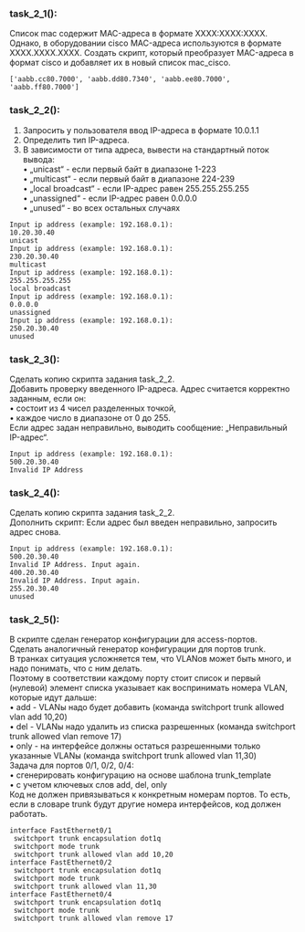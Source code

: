 ### task_2_1():
Список mac содержит MAC-адреса в формате XXXX:XXXX:XXXX. Однако, в оборудовании cisco MAC-адреса используются в формате XXXX.XXXX.XXXX. Создать скрипт, который преобразует MAC-адреса в формат cisco и добавляет их в новый список mac_cisco.
```
['aabb.cc80.7000', 'aabb.dd80.7340', 'aabb.ee80.7000', 'aabb.ff80.7000']
```
### task_2_2():
1. Запросить у пользователя ввод IP-адреса в формате 10.0.1.1<br>
2. Определить тип IP-адреса.<br>
3. В зависимости от типа адреса, вывести на стандартный поток вывода:<br>
• „unicast“ - если первый байт в диапазоне 1-223<br>
• „multicast“ - если первый байт в диапазоне 224-239<br>
• „local broadcast“ - если IP-адрес равен 255.255.255.255<br>
• „unassigned“ - если IP-адрес равен 0.0.0.0<br>
• „unused“ - во всех остальных случаях<br>
```
Input ip address (example: 192.168.0.1):
10.20.30.40
unicast
Input ip address (example: 192.168.0.1):
230.20.30.40
multicast
Input ip address (example: 192.168.0.1):
255.255.255.255
local broadcast
Input ip address (example: 192.168.0.1):
0.0.0.0
unassigned
Input ip address (example: 192.168.0.1):
250.20.30.40
unused
```
### task_2_3():
Сделать копию скрипта задания task_2_2.<br>
Добавить проверку введенного IP-адреса. Адрес считается корректно заданным, если он:<br>
• состоит из 4 чисел разделенных точкой,<br>
• каждое число в диапазоне от 0 до 255.<br>
Если адрес задан неправильно, выводить сообщение: „Неправильный IP-адрес“.<br>
```
Input ip address (example: 192.168.0.1):
500.20.30.40
Invalid IP Address
```
### task_2_4():
Сделать копию скрипта задания task_2_2.<br>
Дополнить скрипт: Если адрес был введен неправильно, запросить адрес снова.<br>
```
Input ip address (example: 192.168.0.1):
500.20.30.40
Invalid IP Address. Input again.
400.20.30.40
Invalid IP Address. Input again.
255.20.30.40
unused
```
### task_2_5():
В скрипте сделан генератор конфигурации для access-портов.<br>
Сделать аналогичный генератор конфигурации для портов trunk.<br>
В транках ситуация усложняется тем, что VLANов может быть много, и надо понимать, что с ним делать.<br>
Поэтому в соответствии каждому порту стоит список и первый (нулевой) элемент списка указывает как воспринимать номера VLAN, которые идут дальше:<br>
• add - VLANы надо будет добавить (команда switchport trunk allowed vlan add 10,20)<br>
• del - VLANы надо удалить из списка разрешенных (команда switchport trunk allowed vlan remove 17)<br>
• only - на интерфейсе должны остаться разрешенными только указанные VLANы (команда switchport trunk allowed vlan 11,30)<br>
Задача для портов 0/1, 0/2, 0/4:<br>
• сгенерировать конфигурацию на основе шаблона trunk_template<br>
• с учетом ключевых слов add, del, only<br>
Код не должен привязываться к конкретным номерам портов. То есть, если в словаре trunk будут другие номера интерфейсов, код должен работать.<br>
```
interface FastEthernet0/1
 switchport trunk encapsulation dot1q
 switchport mode trunk
 switchport trunk allowed vlan add 10,20
interface FastEthernet0/2
 switchport trunk encapsulation dot1q
 switchport mode trunk
 switchport trunk allowed vlan 11,30
interface FastEthernet0/4
 switchport trunk encapsulation dot1q
 switchport mode trunk
 switchport trunk allowed vlan remove 17
```
